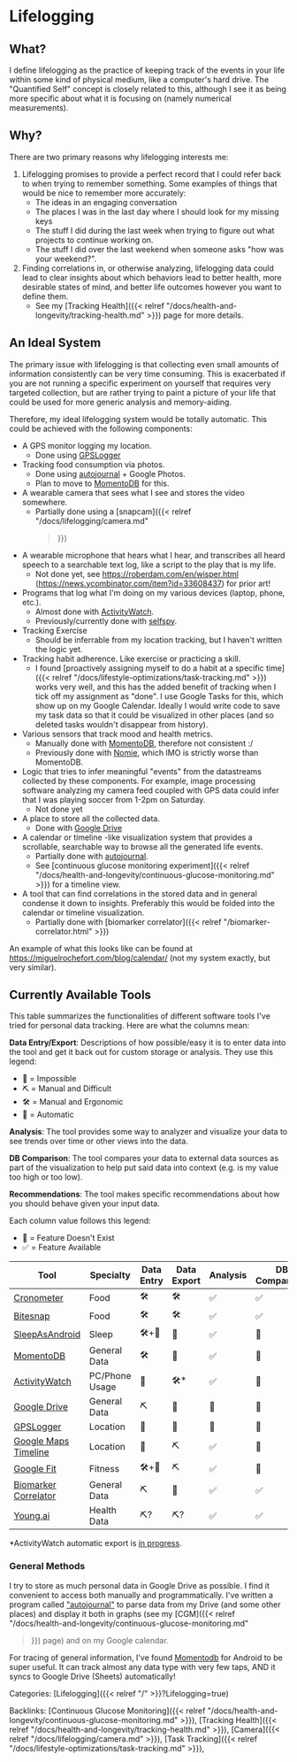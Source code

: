# Lifelogging

## What?

I define lifelogging as the practice of keeping track of the events in your
life within some kind of physical medium, like a computer's hard drive. The
"Quantified Self" concept is closely related to this, although I see it as
being more specific about what it is focusing on (namely numerical
measurements).

## Why?

There are two primary reasons why lifelogging interests me:

1. Lifelogging promises to provide a perfect record that I could refer back to
   when trying to remember something. Some examples of things that would be
   nice to remember more accurately:
   - The ideas in an engaging conversation
   - The places I was in the last day where I should look for my missing keys
   - The stuff I did during the last week when trying to figure out what
     projects to continue working on.
   - The stuff I did over the last weekend when someone asks "how was your
     weekend?".
1. Finding correlations in, or otherwise analyzing, lifelogging data could lead
to clear insights about which behaviors lead to better health, more desirable
states of mind, and better life outcomes however you want to define them.
   - See my [Tracking Health]({{< relref "/docs/health-and-longevity/tracking-health.md" >}})
   page for more details.

## An Ideal System

The primary issue with lifelogging is that collecting even small amounts of
information consistently can be very time consuming. This is exacerbated if you
are not running a specific experiment on yourself that requires very targeted
collection, but are rather trying to paint a picture of your life that could be
used for more generic analysis and memory-aiding.

Therefore, my ideal lifelogging system would be totally automatic. This could
be achieved with the following components:

 - A GPS monitor logging my location.
   - Done using [GPSLogger](https://gpslogger.app/)
 - Tracking food consumption via photos.
   - Done using [autojournal](https://github.com/kovasap/autojournal) + Google
     Photos.
   - Plan to move to [MomentoDB](https://mementodatabase.com/) for this.
 - A wearable camera that sees what I see and stores the video somewhere.
   - Partially done using a [snapcam]({{< relref "/docs/lifelogging/camera.md"
     >}})
 - A wearable microphone that hears what I hear, and transcribes all heard
   speech to a searchable text log, like a script to the play that is my life.
   - Not done yet, see https://roberdam.com/en/wisper.html
     (https://news.ycombinator.com/item?id=33608437) for prior art!
 - Programs that log what I'm doing on my various devices (laptop, phone,
   etc.).
   - Almost done with [ActivityWatch](https://activitywatch.net/).
   - Previously/currently done with
     [selfspy](https://github.com/selfspy/selfspy).
 - Tracking Exercise
   - Should be inferrable from my location tracking, but I haven't written the
     logic yet.
 - Tracking habit adherence. Like exercise or practicing a skill.
   - I found [proactively assigning myself to do a habit at a specific time]({{<
     relref "/docs/lifestyle-optimizations/task-tracking.md" >}})
     works very well, and this has the added benefit of tracking when I tick
     off my assignment as "done". I use Google Tasks for this, which show up on
     my Google Calendar. Ideally I would write code to save my task data so
     that it could be visualized in other places (and so deleted tasks wouldn't
     disappear from history).
 - Various sensors that track mood and health metrics.
   - Manually done with [MomentoDB](https://mementodatabase.com/), therefore
     not consistent :/
   - Previously done with [Nomie](https://nomie.app/), which IMO is strictly
     worse than MomentoDB.
 - Logic that tries to infer meaningful "events" from the datastreams collected
   by these components. For example, image processing software analyzing my
   camera feed coupled with GPS data could infer that I was playing soccer from
   1-2pm on Saturday.
   - Not done yet
 - A place to store all the collected data.
   - Done with [Google Drive](https://drive.google.com)
 - A calendar or timeline -like visualization system that provides a
   scrollable, searchable way to browse all the generated life events.
   - Partially done with [autojournal](https://github.com/kovasap/autojournal).
   - See [continuous glucose monitoring experiment]({{< relref
     "/docs/health-and-longevity/continuous-glucose-monitoring.md" >}}) for a
     timeline view.
 - A tool that can find correlations in the stored data and in general condense
   it down to insights. Preferably this would be folded into the calendar or
   timeline visualization.
   - Partially done with [biomarker correlator]({{< relref "/biomarker-correlator.html" >}})

An example of what this looks like can be found at
https://miguelrochefort.com/blog/calendar/ (not my system exactly, but very
similar).

## Currently Available Tools

This table summarizes the functionalities of different software tools I've
tried for personal data tracking. Here are what the columns mean:

**Data Entry/Export**: Descriptions of how possible/easy it is to enter data
into the tool and get it back out for custom storage or analysis. They use this
legend:
  - 🚫 = Impossible
  - ⛏️ = Manual and Difficult
  - 🛠️ = Manual and Ergonomic
  - 🤖 = Automatic

**Analysis**: The tool provides some way to analyzer and visualize your data to
see trends over time or other views into the data.

**DB Comparison**: The tool compares your data to external data sources as part
of the visualization to help put said data into context (e.g. is my value too
high or too low).

**Recommendations**: The tool makes specific recommendations about how you
should behave given your input data.

Each column value follows this legend:
 - 🚫 = Feature Doesn't Exist
 - ✅ = Feature Available


| Tool                                                                        | Specialty      | Data Entry | Data Export | Analysis | DB Comparison | Recommendations |
|-----------------------------------------------------------------------------|----------------|------------|-------------|----------|---------------|-----------------|
| [Cronometer](https://cronometer.com/)                                       | Food           | 🛠️         | 🛠️          | ✅| ✅     | 🚫              |
| [Bitesnap](https://getbitesnap.com/)                                        | Food           | 🛠️         | 🛠️          | ✅| ✅     | 🚫              |
| [SleepAsAndroid](https://sleep.urbandroid.org/)                             | Sleep          | 🛠️+🤖      | 🤖          | ✅| 🚫            | ✅       |
| [MomentoDB](https://mementodatabase.com/)                                   | General Data   | 🛠️         | 🤖          | ✅| 🚫            | 🚫              |
| [ActivityWatch](https://activitywatch.net/)                                 | PC/Phone Usage | 🤖         | 🛠️*         | ✅| 🚫            | 🚫              |
| [Google Drive](https://drive.google.com)                                    | General Data   | ⛏️          | 🤖          | 🚫       | 🚫            | 🚫              |
| [GPSLogger](https://gpslogger.app/)                                         | Location       | 🤖         | 🤖          | 🚫       | 🚫            | 🚫              |
| [Google Maps Timeline](https://maps.google.com/timeline)                    | Location       | 🤖         | ⛏️           | ✅| 🚫            | 🚫              |
| [Google Fit](https://www.google.com/fit/)                                   | Fitness        | 🛠️+🤖      | ⛏️           | ✅| 🚫            | 🚫              | :
| [Biomarker Correlator](https://kovasap.github.io/biomarker-correlator.html) | General Data   | ⛏️          | 🚫          | ✅| ✅     | 🚫              | :
| [Young.ai](https://www.young.ai/)                                           | Health Data    | ⛏️?         | ⛏️?          | ✅| ✅     | ✅       | :

*ActivityWatch automatic export is [in progress](https://github.com/ActivityWatch/activitywatch/issues/35).


### General Methods

I try to store as much personal data in Google Drive as possible. I find it
convenient to access both manually and programmatically. I've written a program
called ["autojournal"](https://github.com/kovasap/autojournal) to parse data
from my Drive (and some other places) and display it both in graphs (see my
[CGM]({{< relref "/docs/health-and-longevity/continuous-glucose-monitoring.md"
>}}) page) and on my Google
calendar.

For tracing of general information, I've found
[Momentodb](https://mementodatabase.com/) for Android to be super useful. It can
track almost any data type with very few taps, AND it syncs to Google Drive
(Sheets) automatically!


Categories: [Lifelogging]({{< relref "/" >}}?Lifelogging=true)

Backlinks: [Continuous Glucose Monitoring]({{< relref "/docs/health-and-longevity/continuous-glucose-monitoring.md" >}}), 
[Tracking Health]({{< relref "/docs/health-and-longevity/tracking-health.md" >}}), 
[Camera]({{< relref "/docs/lifelogging/camera.md" >}}), 
[Task Tracking]({{< relref "/docs/lifestyle-optimizations/task-tracking.md" >}}), 

